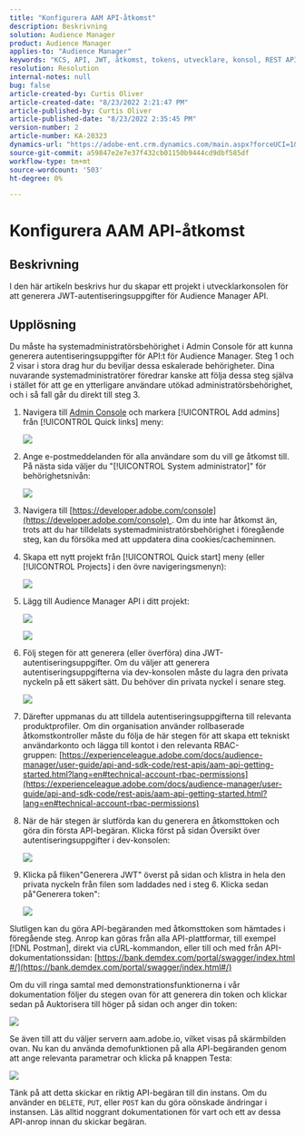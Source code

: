 ```yaml
---
title: "Konfigurera AAM API-åtkomst"
description: Beskrivning
solution: Audience Manager
product: Audience Manager
applies-to: "Audience Manager"
keywords: "KCS, API, JWT, åtkomst, tokens, utvecklare, konsol, REST API, REST"
resolution: Resolution
internal-notes: null
bug: false
article-created-by: Curtis Oliver
article-created-date: "8/23/2022 2:21:47 PM"
article-published-by: Curtis Oliver
article-published-date: "8/23/2022 2:35:45 PM"
version-number: 2
article-number: KA-20323
dynamics-url: "https://adobe-ent.crm.dynamics.com/main.aspx?forceUCI=1&pagetype=entityrecord&etn=knowledgearticle&id=494ec7ea-ee22-ed11-b83e-0022480868ff"
source-git-commit: a59847e2e7e37f432cb01150b9444cd9dbf585df
workflow-type: tm+mt
source-wordcount: '503'
ht-degree: 0%

---
```


# Konfigurera AAM API-åtkomst

## Beskrivning

I den här artikeln beskrivs hur du skapar ett projekt i utvecklarkonsolen för att generera JWT-autentiseringsuppgifter för Audience Manager API.

## Upplösning

Du måste ha systemadministratörsbehörighet i Admin Console för att kunna generera autentiseringsuppgifter för API:t för Audience Manager. Steg 1 och 2 visar i stora drag hur du beviljar dessa eskalerade behörigheter. Dina nuvarande systemadministratörer föredrar kanske att följa dessa steg själva i stället för att ge en ytterligare användare utökad administratörsbehörighet, och i så fall går du direkt till steg 3.

1. Navigera till [Admin Console](https://adminconsole.adobe.com/) och markera [!UICONTROL Add admins] från [!UICONTROL Quick links] meny:

   ![](assets/27c759f0-4418-ed11-b83e-0022480868ff.png)

1. Ange e-postmeddelanden för alla användare som du vill ge åtkomst till. På nästa sida väljer du &quot;[!UICONTROL System administrator]&quot; för behörighetsnivån:

   ![](assets/4eaf764b-4518-ed11-b83e-0022480868ff.png)

1. Navigera till [https://developer.adobe.com/console](https://developer.adobe.com/console) . Om du inte har åtkomst än, trots att du har tilldelats systemadministratörsbehörighet i föregående steg, kan du försöka med att uppdatera dina cookies/cacheminnen.

1. Skapa ett nytt projekt från [!UICONTROL Quick start] meny (eller [!UICONTROL Projects] i den övre navigeringsmenyn):

   ![](assets/363a9d79-1418-ed11-b83e-0022480868ff.png)

1. Lägg till Audience Manager API i ditt projekt:

   ![](assets/a06e1ebd-1418-ed11-b83e-0022480868ff.png)

   ![](assets/26768505-1518-ed11-b83e-0022480868ff.png)

1. Följ stegen för att generera (eller överföra) dina JWT-autentiseringsuppgifter. Om du väljer att generera autentiseringsuppgifterna via dev-konsolen måste du lagra den privata nyckeln på ett säkert sätt. Du behöver din privata nyckel i senare steg. 

   ![](assets/d7e73a64-1518-ed11-b83e-0022480868ff.png)

1. Därefter uppmanas du att tilldela autentiseringsuppgifterna till relevanta produktprofiler. Om din organisation använder rollbaserade åtkomstkontroller måste du följa de här stegen för att skapa ett tekniskt användarkonto och lägga till kontot i den relevanta RBAC-gruppen: [https://experienceleague.adobe.com/docs/audience-manager/user-guide/api-and-sdk-code/rest-apis/aam-api-getting-started.html?lang=en#technical-account-rbac-permissions](https://experienceleague.adobe.com/docs/audience-manager/user-guide/api-and-sdk-code/rest-apis/aam-api-getting-started.html?lang=en#technical-account-rbac-permissions)

1. När de här stegen är slutförda kan du generera en åtkomsttoken och göra din första API-begäran. Klicka först på sidan Översikt över autentiseringsuppgifter i dev-konsolen:

   ![](assets/f9ef434b-ef22-ed11-b83e-0022480868ff.png)

1. Klicka på fliken&quot;Generera JWT&quot; överst på sidan och klistra in hela den privata nyckeln från filen som laddades ned i steg 6. Klicka sedan på&quot;Generera token&quot;:

   ![](assets/54d65c8d-ef22-ed11-b83e-0022480868ff.png)

Slutligen kan du göra API-begäranden med åtkomsttoken som hämtades i föregående steg. Anrop kan göras från alla API-plattformar, till exempel [!DNL Postman], direkt via cURL-kommandon, eller till och med från API-dokumentationssidan: [https://bank.demdex.com/portal/swagger/index.html#/](https://bank.demdex.com/portal/swagger/index.html#/)

Om du vill ringa samtal med demonstrationsfunktionerna i vår dokumentation följer du stegen ovan för att generera din token och klickar sedan på Auktorisera till höger på sidan och anger din token:

![](assets/ba540b4f-f022-ed11-b83e-0022480868ff.png)

Se även till att du väljer servern aam.adobe.io, vilket visas på skärmbilden ovan. Nu kan du använda demofunktionen på alla API-begäranden genom att ange relevanta parametrar och klicka på knappen Testa:

![](assets/0ef8197f-f022-ed11-b83e-0022480868ff.png)

Tänk på att detta skickar en riktig API-begäran till din instans. Om du använder en `DELETE`, `PUT`, eller `POST` kan du göra oönskade ändringar i instansen. Läs alltid noggrant dokumentationen för vart och ett av dessa API-anrop innan du skickar begäran.


